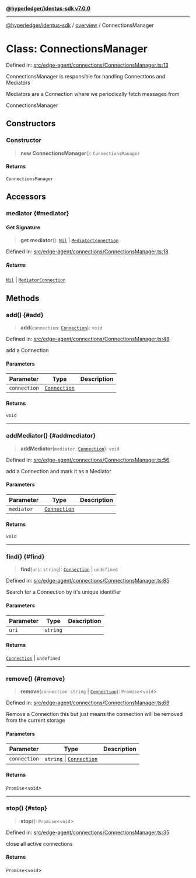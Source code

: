 [**@hyperledger/identus-sdk v7.0.0**](../../README.md)

***

[@hyperledger/identus-sdk](../../README.md) / [overview](../README.md) / ConnectionsManager

# Class: ConnectionsManager

Defined in: [src/edge-agent/connections/ConnectionsManager.ts:13](https://github.com/hyperledger/identus-edge-agent-sdk-ts/blob/96423ee84b124a31ce63036d9d623d1cb73a13c2/src/edge-agent/connections/ConnectionsManager.ts#L13)

ConnectionsManager is responsible for handling Connections and Mediators

Mediators are a Connection where we periodically fetch messages from

 ConnectionsManager

## Constructors

### Constructor

> **new ConnectionsManager**(): `ConnectionsManager`

#### Returns

`ConnectionsManager`

## Accessors

### mediator {#mediator}

#### Get Signature

> **get** **mediator**(): [`Nil`](../namespaces/Utils/type-aliases/Nil.md) \| [`MediatorConnection`](../../plugins/internal/didcomm/classes/MediatorConnection.md)

Defined in: [src/edge-agent/connections/ConnectionsManager.ts:18](https://github.com/hyperledger/identus-edge-agent-sdk-ts/blob/96423ee84b124a31ce63036d9d623d1cb73a13c2/src/edge-agent/connections/ConnectionsManager.ts#L18)

##### Returns

[`Nil`](../namespaces/Utils/type-aliases/Nil.md) \| [`MediatorConnection`](../../plugins/internal/didcomm/classes/MediatorConnection.md)

## Methods

### add() {#add}

> **add**(`connection`: [`Connection`](../interfaces/Connection.md)): `void`

Defined in: [src/edge-agent/connections/ConnectionsManager.ts:48](https://github.com/hyperledger/identus-edge-agent-sdk-ts/blob/96423ee84b124a31ce63036d9d623d1cb73a13c2/src/edge-agent/connections/ConnectionsManager.ts#L48)

add a Connection

#### Parameters

| Parameter | Type | Description |
| ------ | ------ | ------ |
| `connection` | [`Connection`](../interfaces/Connection.md) |  |

#### Returns

`void`

***

### addMediator() {#addmediator}

> **addMediator**(`mediator`: [`Connection`](../interfaces/Connection.md)): `void`

Defined in: [src/edge-agent/connections/ConnectionsManager.ts:56](https://github.com/hyperledger/identus-edge-agent-sdk-ts/blob/96423ee84b124a31ce63036d9d623d1cb73a13c2/src/edge-agent/connections/ConnectionsManager.ts#L56)

add a Connection and mark it as a Mediator

#### Parameters

| Parameter | Type | Description |
| ------ | ------ | ------ |
| `mediator` | [`Connection`](../interfaces/Connection.md) |  |

#### Returns

`void`

***

### find() {#find}

> **find**(`uri`: `string`): [`Connection`](../interfaces/Connection.md) \| `undefined`

Defined in: [src/edge-agent/connections/ConnectionsManager.ts:85](https://github.com/hyperledger/identus-edge-agent-sdk-ts/blob/96423ee84b124a31ce63036d9d623d1cb73a13c2/src/edge-agent/connections/ConnectionsManager.ts#L85)

Search for a Connection by it's unique identifier

#### Parameters

| Parameter | Type | Description |
| ------ | ------ | ------ |
| `uri` | `string` |  |

#### Returns

[`Connection`](../interfaces/Connection.md) \| `undefined`

***

### remove() {#remove}

> **remove**(`connection`: `string` \| [`Connection`](../interfaces/Connection.md)): `Promise`\<`void`\>

Defined in: [src/edge-agent/connections/ConnectionsManager.ts:69](https://github.com/hyperledger/identus-edge-agent-sdk-ts/blob/96423ee84b124a31ce63036d9d623d1cb73a13c2/src/edge-agent/connections/ConnectionsManager.ts#L69)

Remove a Connection
this but just means the connection will be removed from the current storage

#### Parameters

| Parameter | Type | Description |
| ------ | ------ | ------ |
| `connection` | `string` \| [`Connection`](../interfaces/Connection.md) |  |

#### Returns

`Promise`\<`void`\>

***

### stop() {#stop}

> **stop**(): `Promise`\<`void`\>

Defined in: [src/edge-agent/connections/ConnectionsManager.ts:35](https://github.com/hyperledger/identus-edge-agent-sdk-ts/blob/96423ee84b124a31ce63036d9d623d1cb73a13c2/src/edge-agent/connections/ConnectionsManager.ts#L35)

close all active connections

#### Returns

`Promise`\<`void`\>
